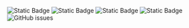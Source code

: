 ![Static Badge](https://img.shields.io/badge/blacklists-60-000000) ![Static Badge](https://img.shields.io/badge/blacklisted-3140459-cc0000) ![Static Badge](https://img.shields.io/badge/whitelisted-2243-00CC00) ![Static Badge](https://img.shields.io/badge/streaming_blacklist-28107-000000) ![GitHub issues](https://img.shields.io/github/issues/fabriziosalmi/blacklists)

